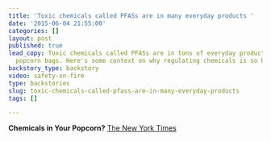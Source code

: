 ```yaml
---
title: 'Toxic chemicals called PFASs are in many everyday products '
date: '2015-06-04 21:55:00'
categories: []
layout: post
published: true
lead_copy: Toxic chemicals called PFASs are in tons of everyday products -- even microwave
  popcorn bags. Here's some context on why regulating chemicals is so hard.
backstory_type: backstory
video: safety-on-fire
type: backstories
slug: toxic-chemicals-called-pfass-are-in-many-everyday-products
tags: []

---
```

**Chemicals in Your Popcorn?**
[The New York Times](http://www.nytimes.com/2015/06/04/opinion/nicholas-kristof-chemicals-in-your-popcorn.html?smid=tw-share)

